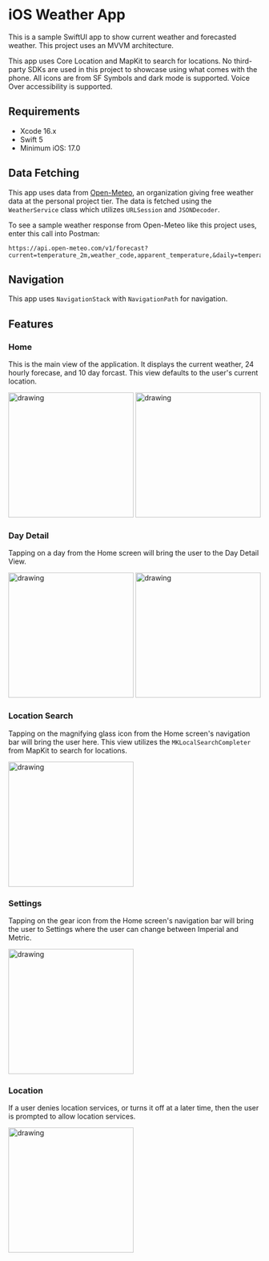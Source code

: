 # iOS Weather App

This is a sample SwiftUI app to show current weather and forecasted weather. This project uses an MVVM architecture.

This app uses Core Location and MapKit to search for locations. No third-party SDKs are used in this project to showcase using what comes with the phone. All icons are from SF Symbols and dark mode is supported. Voice Over accessibility is supported.

## Requirements
- Xcode 16.x
- Swift 5
- Minimum iOS: 17.0

## Data Fetching
This app uses data from [Open-Meteo](https://open-meteo.com/), an organization giving free weather data at the personal project tier. The data is fetched using the `WeatherService` class which utilizes `URLSession` and `JSONDecoder`.

To see a sample weather response from Open-Meteo like this project uses, enter this call into Postman:
```
https://api.open-meteo.com/v1/forecast?current=temperature_2m,weather_code,apparent_temperature,&daily=temperature_2m_min,temperature_2m_max,weather_code,sunrise,sunset,precipitation_probability_mean,precipitation_sum,uv_index_max,wind_speed_10m_max,wind_direction_10m_dominant,wind_gusts_10m_max&timezone=auto&latitude=40.73&longitude=-73.93&forecast_days=10&hourly=temperature_2m,is_day,weather_code&temperature_unit=fahrenheit
```

## Navigation

This app uses `NavigationStack` with `NavigationPath` for navigation.

## Features

### Home
This is the main view of the application. It displays the current weather, 24 hourly forecase, and 10 day forcast. This view defaults to the user's current location.

<p float="left">
    <img src="Screenshots/home.PNG" alt="drawing" width="250"/>
    <img src="Screenshots/home_dark_mode.PNG" alt="drawing" width="250"/>
</p>

### Day Detail
Tapping on a day from the Home screen will bring the user to the Day Detail View.

<img src="Screenshots/day_detail.PNG" alt="drawing" width="250"/>
<img src="Screenshots/day_detail_dark_mode.PNG" alt="drawing" width="250"/>

### Location Search
Tapping on the magnifying glass icon from the Home screen's navigation bar will bring the user here. This view utilizes the `MKLocalSearchCompleter` from MapKit to search for locations.

<img src="Screenshots/location_search.PNG" alt="drawing" width="250"/>

### Settings
Tapping on the gear icon from the Home screen's navigation bar will bring the user to Settings where the user can change between Imperial and Metric.

<img src="Screenshots/settings.PNG" alt="drawing" width="250"/>

### Location
If a user denies location services, or turns it off at a later time, then the user is prompted to allow location services.

<img src="Screenshots/location_denied.PNG" alt="drawing" width="250"/>
